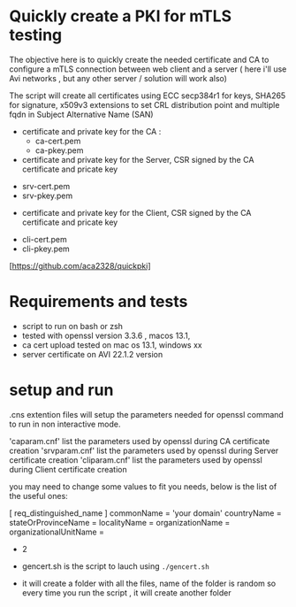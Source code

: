 # Quickly create a PKI for mTLS testing
The objective here is to quickly create the needed certificate and CA to configure a mTLS connection between web client and a server ( here i'll use Avi networks , but any other server / solution will work also)

The script will create all certificates using ECC secp384r1 for keys, SHA265 for signature, x509v3 extensions to set CRL distribution point and multiple fqdn in Subject Alternative Name (SAN)

* certificate and private key for the CA : 
  - ca-cert.pem
  - ca-pkey.pem
* certificate and private key for the Server, CSR signed by the CA certificate and pricate key
- srv-cert.pem
- srv-pkey.pem
* certificate and private key for the Client, CSR signed by the CA certificate and pricate key
- cli-cert.pem
- cli-pkey.pem

[https://github.com/aca2328/quickpki]

# Requirements and tests

* script to run on bash or zsh
* tested with openssl version 3.3.6 , macos 13.1, 
* ca cert upload tested on mac os 13.1, windows xx
* server certificate on AVI 22.1.2 version


# setup and run

.cns extention files will setup the parameters needed for openssl command to run in non interactive mode.

'caparam.cnf' list the parameters used by openssl during CA certificate creation
'srvparam.cnf' list the parameters used by openssl during Server certificate creation
'cliparam.cnf' list the parameters used by openssl during Client certificate creation



you may need to change some values to fit you needs, below is the  list of the useful ones:

[ req_distinguished_name ]
commonName = 'your domain'
countryName = 
stateOrProvinceName = 
localityName = 
organizationName =
organizationalUnitName =




* 2

* gencert.sh is the script to lauch using `./gencert.sh`
* it will create a folder with all the files, name of the folder is random so every time you run the script , it will create another folder
